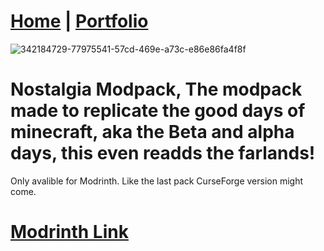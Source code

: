 # [Home](https://arc360alt.github.io/arcsite/) | [Portfolio](Portfolio.md)
![342184729-77975541-57cd-469e-a73c-e86e86fa4f8f](https://github.com/arc360alt/arcsite/assets/155182753/caa86ee5-0c82-4486-b362-246160507511)
# Nostalgia Modpack, The modpack made to replicate the good days of minecraft, aka the Beta and alpha days, this even readds the farlands!
Only avalible for Modrinth. Like the last pack CurseForge version might come.

# [Modrinth Link](https://modrinth.com/modpack/nostalgia-modpack)
